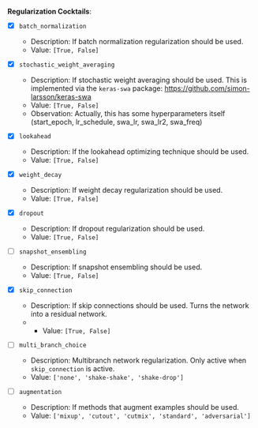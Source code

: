 **Regularization Cocktails**:
- [x] `batch_normalization`
    - Description: If batch normalization regularization should be used.
    - Value: `[True, False]`
- [x] `stochastic_weight_averaging`
    - Description: If stochastic weight averaging should be used. This is implemented via the `keras-swa` package: https://github.com/simon-larsson/keras-swa
    - Value: `[True, False]`
    - Observation: Actually, this has some hyperparameters itself (start_epoch, lr_schedule,  swa_lr, swa_lr2, swa_freq)
- [x] `lookahead`
    - Description: If the lookahead optimizing technique should be used.
    - Value: `[True, False]`

- [x] `weight_decay`
    - Description: If weight decay regularization should be used.
    - Value: `[True, False]`
    
- [x] `dropout` 
    - Description: If dropout regularization should be used.
    - Value: `[True, False]`
- [ ] `snapshot_ensembling`
    - Description: If snapshot ensembling should be used.
    - Value: `[True, False]`

- [x] `skip_connection`
    - Description: If skip connections should be used. Turns the network into a residual network.
    - - Value: `[True, False]`

- [ ] `multi_branch_choice`
    - Description: Multibranch network regularization. Only active when `skip_connection` is active.
    - Value: `['none', 'shake-shake', 'shake-drop']`

- [ ] `augmentation`
    - Description: If methods that augment examples should be used.
    - Value: `['mixup', 'cutout', 'cutmix', 'standard', 'adversarial']`

